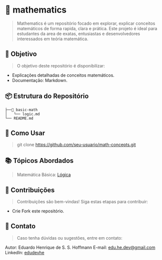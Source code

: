 # 🧮 mathematics
> Mathematics é um repositório focado em explorar, explicar conceitos matemáticos de forma rapida, clara e prática. Este projeto é ideal para estudantes da area de exatas, entusiastas e desenvolvedores interessados em teória matemática.


## 🎯 Objetivo
> O objetivo deste repositório é disponibilizar:
 - Explicações detalhadas de conceitos matemáticos.
 - Documentação: Markdown.

## 📦 Estrutura do Repositório
```shell
├──📁 basic-math
│   └── logic.md
└── README.md
```

## 🚀 Como Usar
> git clone https://github.com/seu-usuario/math-concepts.git

## 📚 Tópicos Abordados
> Matemática Básica: [Lógica]()

## 🤝 Contribuições
> Contribuições são bem-vindas! Siga estas etapas para contribuir:
  - Crie Fork este repositório.

## 📧 Contato
> Caso tenha dúvidas ou sugestões, entre em contato:

  Autor: Eduardo Henrique de S. S. Hoffmann
  E-mail: edu.he.dev@gmail.com
  LinkedIn: [edudevhe](https://www.linkedin.com/in/edudevhe/)
